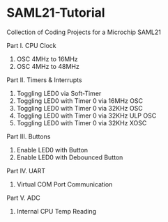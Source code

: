 # SAML21-Tutorial
Collection of Coding Projects for a Microchip SAML21

Part I. CPU Clock
1. OSC 4MHz to 16MHz
2. OSC 4MHz to 48MHz

Part II. Timers & Interrupts
1. Toggling LED0 via Soft-Timer
2. Toggling LED0 with Timer 0 via 16MHz OSC
3. Toggling LED0 with Timer 0 via 32KHz OSC
3. Toggling LED0 with Timer 0 via 32KHz ULP OSC
4. Toggling LED0 with Timer 0 via 32KHz XOSC

Part III. Buttons
1. Enable LED0 with Button
2. Enable LED0 with Debounced Button

Part IV. UART 
1. Virtual COM Port Communication

Part V. ADC
1. Internal CPU Temp Reading

